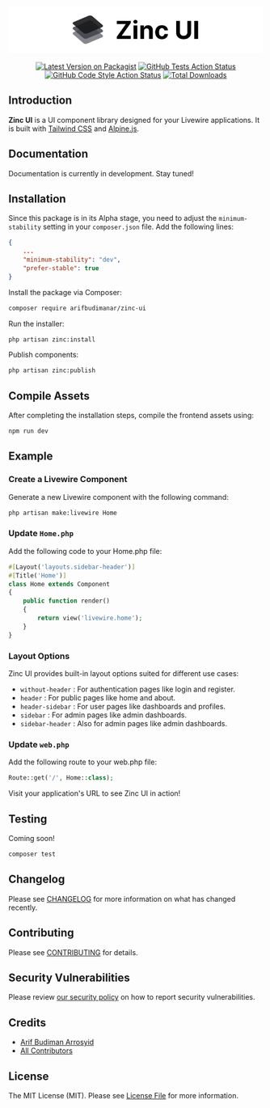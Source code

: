 <p align="center">
    <picture>
        <source srcset="/art/logo-light.svg" media="(prefers-color-scheme: light)">
        <source srcset="/art/logo-dark.svg" media="(prefers-color-scheme: dark)">
        <img src="/art/logo-light.svg" alt="Logo Zinc UI">
    </picture>
</p>

<p align="center">
    <a href="https://packagist.org/packages/arifbudimanar/zinc-ui"><img src="https://img.shields.io/packagist/v/arifbudimanar/zinc-ui.svg?style=flat-square" alt="Latest Version on Packagist"></a>
    <a href="https://packagist.org/packages/arifbudimanar/zinc-ui"><img src="https://img.shields.io/github/actions/workflow/status/arifbudimanar/zinc-ui/run-tests.yml?branch=main&label=tests&style=flat-square" alt="GitHub Tests Action Status"></a>
    <a href="https://packagist.org/packages/arifbudimanar/zinc-ui"><img src="https://img.shields.io/github/actions/workflow/status/arifbudimanar/zinc-ui/fix-php-code-style-issues.yml?branch=main&label=code%20style&style=flat-square" alt="GitHub Code Style Action Status"></a>
    <a href="https://packagist.org/packages/arifbudimanar/zinc-ui"><img src="https://img.shields.io/packagist/dt/arifbudimanar/zinc-ui.svg?style=flat-square" alt="Total Downloads"></a>
</p>

## Introduction

**Zinc UI** is a UI component library designed for your Livewire applications. It is built with [Tailwind CSS](https://tailwindcss.com/) and [Alpine.js](https://alpinejs.dev/).

## Documentation

Documentation is currently in development. Stay tuned!

## Installation

Since this package is in its Alpha stage, you need to adjust the `minimum-stability` setting in your `composer.json` file. Add the following lines:

```json
{
    ...
    "minimum-stability": "dev",
    "prefer-stable": true
}
```

Install the package via Composer:

```bash
composer require arifbudimanar/zinc-ui
```

Run the installer:

```bash
php artisan zinc:install
```

Publish components:

```bash
php artisan zinc:publish
```

## Compile Assets

After completing the installation steps, compile the frontend assets using:

```bash
npm run dev
```

## Example

### Create a Livewire Component

Generate a new Livewire component with the following command:

```bash
php artisan make:livewire Home
```

### Update `Home.php`

Add the following code to your Home.php file:

```php
#[Layout('layouts.sidebar-header')]
#[Title('Home')]
class Home extends Component
{
    public function render()
    {
        return view('livewire.home');
    }
}
```

### Layout Options

Zinc UI provides built-in layout options suited for different use cases:

-   `without-header` : For authentication pages like login and register.
-   `header` : For public pages like home and about.
-   `header-sidebar` : For user pages like dashboards and profiles.
-   `sidebar` : For admin pages like admin dashboards.
-   `sidebar-header` : Also for admin pages like admin dashboards.

### Update `web.php`

Add the following route to your web.php file:

```php
Route::get('/', Home::class);
```

Visit your application's URL to see Zinc UI in action!

## Testing

Coming soon!

```bash
composer test
```

## Changelog

Please see [CHANGELOG](CHANGELOG.md) for more information on what has changed recently.

## Contributing

Please see [CONTRIBUTING](CONTRIBUTING.md) for details.

## Security Vulnerabilities

Please review [our security policy](../../security/policy) on how to report security vulnerabilities.

## Credits

-   [Arif Budiman Arrosyid](https://github.com/arifbudimanar)
-   [All Contributors](../../contributors)

## License

The MIT License (MIT). Please see [License File](LICENSE.md) for more information.
